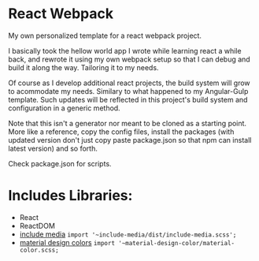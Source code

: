 React Webpack
=============

My own personalized template for a react webpack project.

I basically took the hellow world app I wrote while learning react a while back, and rewrote it using my own webpack setup so that I can debug and build it along the way. Tailoring it to my needs. 

Of course as I develop additional react projects, the build system will grow to acommodate my needs. Similary to what happened to my Angular-Gulp template. Such updates will be reflected in this project's build system and configuration in a generic method.

Note that this isn't a generator nor meant to be cloned as a starting point. 
More like a reference, copy the config files, install the packages (with updated version don't just copy paste package.json so that npm can install latest version) and so forth.


Check package.json for scripts.


Includes Libraries:
===================

- React
- ReactDOM
- [include media](https://www.npmjs.com/package/include-media) `import '~include-media/dist/include-media.scss';`
- [material design colors](https://github.com/mrmlnc/material-color) `import '~material-design-color/material-color.scss;`


